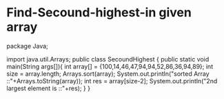 # Find-Secound-highest-in given array
package Java;

import java.util.Arrays;
public class SecoundHighest {
   public static void main(String args[]){
      int array[] = {100,14,46,47,94,94,52,86,36,94,89};
      int size = array.length;
      Arrays.sort(array);
      System.out.println("sorted Array ::"+Arrays.toString(array));
      int res = array[size-2];
      System.out.println("2nd largest element is ::"+res);
   }
}
